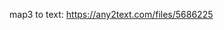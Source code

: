 [](https://julebu.co/game/course/p3yk3vz0hlrjmllcioibchww/idt7rklzuv83bpj4bsi2x43f?mode=listening)


map3 to text:
https://any2text.com/files/5686225
